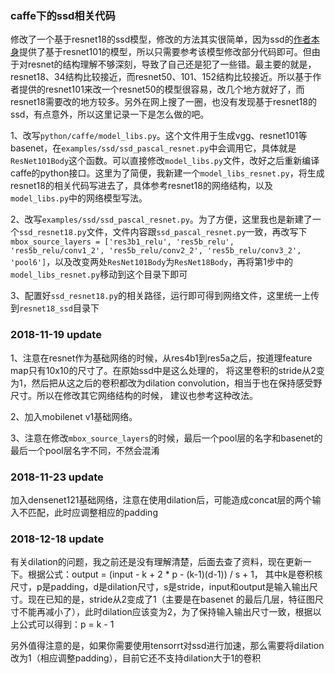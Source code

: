### caffe下的ssd相关代码
修改了一个基于resnet18的ssd模型，修改的方法其实很简单，因为ssd的[作者本身](https://github.com/weiliu89/caffe/tree/ssd)提供了基于resnet101的模型，所以只需要参考该模型修改部分代码即可。但由于对resnet的结构理解不够深刻，导致了自己还是犯了一些错。最主要的就是，resnet18、34结构比较接近，而resnet50、101、152结构比较接近。所以基于作者提供的resnet101来改一个resnet50的模型很容易，改几个地方就好了，而resnet18需要改的地方较多。另外在网上搜了一圈，也没有发现基于resnet18的ssd，有点意外，所以这里记录一下是怎么做的吧。

1、改写```python/caffe/model_libs.py```。这个文件用于生成vgg、resnet101等basenet，在```examples/ssd/ssd_pascal_resnet.py```中会调用它，具体就是```ResNet101Body```这个函数。可以直接修改```model_libs.py```文件，改好之后重新编译caffe的python接口。这里为了简便，我新建一个```model_libs_resnet.py```，将生成resnet18的相关代码写进去了，具体参考resnet18的网络结构，以及```model_libs.py```中的网络模型写法。

2、改写```examples/ssd/ssd_pascal_resnet.py```。为了方便，这里我也是新建了一个```ssd_resnet18.py```文件，文件内容跟```ssd_pascal_resnet.py```一致，再改写下```mbox_source_layers = ['res3b1_relu', 'res5b_relu', 'res5b_relu/conv1_2', 'res5b_relu/conv2_2', 'res5b_relu/conv3_2', 'pool6']```，以及改变两处```ResNet101Body```为```ResNet18Body```，再将第1步中的```model_libs_resnet.py```移动到这个目录下即可

3、配置好```ssd_resnet18.py```的相关路径，运行即可得到网络文件，这里统一上传到```resnet18_ssd```目录下

### 2018-11-19 update
1、注意在resnet作为基础网络的时候，从res4b1到res5a之后，按道理feature map只有10x10的尺寸了。在原始ssd中是这么处理的，
将这里卷积的stride从2变为1，然后把从这之后的卷积都改为dilation convolution，相当于也在保持感受野尺寸。所以在修改其它网络结构的时候，
建议也参考这种改法。

2、加入mobilenet v1基础网络。

3、注意在修改```mbox_source_layers```的时候，最后一个pool层的名字和basenet的最后一个pool层名字不同，不然会混淆

### 2018-11-23 update
加入densenet121基础网络，注意在使用dilation后，可能造成concat层的两个输入不匹配，此时应调整相应的padding


### 2018-12-18 update
有关dilation的问题，我之前还是没有理解清楚，后面去查了资料，现在更新一下。根据公式：output = (input - k + 2 * p - (k-1)(d-1)) / s + 1，
其中k是卷积核尺寸，p是padding，d是dilation尺寸，s是stride，input和output是输入输出尺寸。现在已知的是，stride从2变成了1（主要是在basenet
的最后几层，特征图尺寸不能再减小了），此时dilation应该变为2，为了保持输入输出尺寸一致，根据以上公式可以得到：p = k - 1

另外值得注意的是，如果你需要使用tensorrt对ssd进行加速，那么需要将dilation改为1（相应调整padding），目前它还不支持dilation大于1的卷积
